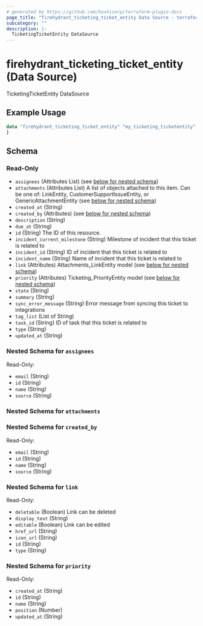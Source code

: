 ```yaml
---
# generated by https://github.com/hashicorp/terraform-plugin-docs
page_title: "firehydrant_ticketing_ticket_entity Data Source - terraform-provider-firehydrant"
subcategory: ""
description: |-
  TicketingTicketEntity DataSource
---
```


# firehydrant_ticketing_ticket_entity (Data Source)

TicketingTicketEntity DataSource

## Example Usage

```terraform
data "firehydrant_ticketing_ticket_entity" "my_ticketing_ticketentity" {
}
```

<!-- schema generated by tfplugindocs -->
## Schema

### Read-Only

- `assignees` (Attributes List) (see [below for nested schema](#nestedatt--assignees))
- `attachments` (Attributes List) A list of objects attached to this item. Can be one of: LinkEntity, CustomerSupportIssueEntity, or GenericAttachmentEntity (see [below for nested schema](#nestedatt--attachments))
- `created_at` (String)
- `created_by` (Attributes) (see [below for nested schema](#nestedatt--created_by))
- `description` (String)
- `due_at` (String)
- `id` (String) The ID of this resource.
- `incident_current_milestone` (String) Milestone of incident that this ticket is related to
- `incident_id` (String) ID of incident that this ticket is related to
- `incident_name` (String) Name of incident that this ticket is related to
- `link` (Attributes) Attachments_LinkEntity model (see [below for nested schema](#nestedatt--link))
- `priority` (Attributes) Ticketing_PriorityEntity model (see [below for nested schema](#nestedatt--priority))
- `state` (String)
- `summary` (String)
- `sync_error_message` (String) Error message from syncing this ticket to integrations
- `tag_list` (List of String)
- `task_id` (String) ID of task that this ticket is related to
- `type` (String)
- `updated_at` (String)

<a id="nestedatt--assignees"></a>
### Nested Schema for `assignees`

Read-Only:

- `email` (String)
- `id` (String)
- `name` (String)
- `source` (String)


<a id="nestedatt--attachments"></a>
### Nested Schema for `attachments`


<a id="nestedatt--created_by"></a>
### Nested Schema for `created_by`

Read-Only:

- `email` (String)
- `id` (String)
- `name` (String)
- `source` (String)


<a id="nestedatt--link"></a>
### Nested Schema for `link`

Read-Only:

- `deletable` (Boolean) Link can be deleted
- `display_text` (String)
- `editable` (Boolean) Link can be edited
- `href_url` (String)
- `icon_url` (String)
- `id` (String)
- `type` (String)


<a id="nestedatt--priority"></a>
### Nested Schema for `priority`

Read-Only:

- `created_at` (String)
- `id` (String)
- `name` (String)
- `position` (Number)
- `updated_at` (String)
